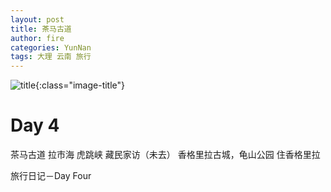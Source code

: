 ```yaml
---
layout: post
title: 茶马古道
author: fire
categories: YunNan 
tags: 大理 云南 旅行
---
```


![title](https://image.sideproject.cn/titlex/titlex_008.jpg){:class="image-title"}

Day 4
===

茶马古道
拉市海
虎跳峡
藏民家访（未去）
香格里拉古城，龟山公园
住香格里拉

 旅行日记－Day Four 